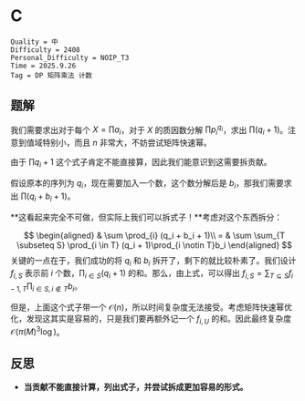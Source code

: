 # C

```
Quality = 中
Difficulty = 2408
Personal_Difficulty = NOIP_T3
Time = 2025.9.26
Tag = DP 矩阵乘法 计数
```

## 题解

我们需要求出对于每个 $X = \prod a_i$，对于 $X$ 的质因数分解 $\prod p_i^{q_i}$，求出 $\prod (q_i + 1)$。注意到值域特别小，而且 $n$ 非常大，不妨尝试矩阵快速幂。

由于 $\prod {q_i + 1}$ 这个式子肯定不能直接算，因此我们能意识到这需要拆贡献。

假设原本的序列为 $q_i$，现在需要加入一个数，这个数分解后是 $b_i$，那我们需要求出 $\prod (q_i + b_i + 1)$。

**这看起来完全不可做，但实际上我们可以拆式子！**考虑对这个东西拆分：

$$
\begin{aligned}
& \sum \prod_{i} (q_i + b_i + 1)\\
= & \sum \sum_{T \subseteq S} \prod_{i \in T} (q_i + 1)\prod_{i \notin T}b_i
\end{aligned}
$$
关键的一点在于，我们成功的将 $q_i$ 和 $b_i$ 拆开了，剩下的就比较朴素了。我们设计 $f_{i, S}$ 表示前 $i$ 个数，$\prod_{i \in S} (q_i + 1)$ 的和。那么，由上式，可以得出 $f_{i, S} = \sum_{T\subseteq S} f_{i - 1, T}\prod_{i\in S,i\notin T} b_i$。

但是，上面这个式子带一个 $\mathcal{O}(n)$，所以时间复杂度无法接受。考虑矩阵快速幂优化，发现这其实是容易的，只是我们要再额外记一个 $f_{i, U}$ 的和。因此最终复杂度 $\mathcal{O}(\pi(M)^3 \log)$。

## 反思

* **当贡献不能直接计算，列出式子，并尝试拆成更加容易的形式。**
